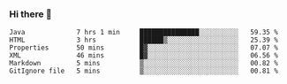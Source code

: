 ### Hi there 👋

<!--START_SECTION:waka-->

```text
Java             7 hrs 1 min     ███████████████░░░░░░░░░░   59.35 %
HTML             3 hrs           ██████▒░░░░░░░░░░░░░░░░░░   25.39 %
Properties       50 mins         █▓░░░░░░░░░░░░░░░░░░░░░░░   07.07 %
XML              46 mins         █▓░░░░░░░░░░░░░░░░░░░░░░░   06.56 %
Markdown         5 mins          ▒░░░░░░░░░░░░░░░░░░░░░░░░   00.82 %
GitIgnore file   5 mins          ▒░░░░░░░░░░░░░░░░░░░░░░░░   00.81 %
```

<!--END_SECTION:waka-->


<!--
**AnkelMauCastillo/AnkelMauCastillo** is a ✨ _special_ ✨ repository because its `README.md` (this file) appears on your GitHub profile.

Here are some ideas to get you started:

- 🔭 I’m currently working on ...
- 🌱 I’m currently learning ...
- 👯 I’m looking to collaborate on ...
- 🤔 I’m looking for help with ...
- 💬 Ask me about ...
- 📫 How to reach me: ...
- 😄 Pronouns: ...
- ⚡ Fun fact: ...
-->
